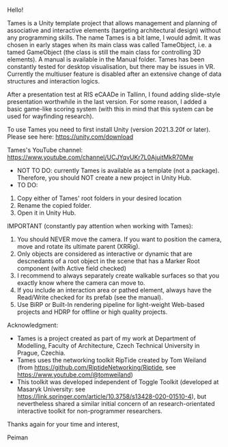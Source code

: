 Hello!

Tames is a Unity template project that allows management and planning of associative and interactive elements (targeting architectural design) without any programming skills. The name Tames is a bit lame, I would admit. It was chosen in early stages when its main class was called TameObject, i.e. a tamed GameObject (the class is still the main class for controlling 3D elements). A manual is available in the Manual folder. Tames has been constantly tested for desktop visualisation, but there may be issues in VR. Currently the multiuser feature is disabled after an extensive change of data structures and interaction logics.

After a presentation test at RIS eCAADe in Tallinn, I found adding slide-style presentation worthwhile in the last version. For some reason, I added a basic game-like scoring system (with this in mind that this system can be used for wayfinding research).  

To use Tames you need to first install Unity (version 2021.3.20f or later). Please see here: https://unity.com/download 

Tames's YouTube channel: https://www.youtube.com/channel/UCJYqvUKr7L0AjuitMkR70Mw

- NOT TO DO: currently Tames is available as a template (not a package). Therefore, you should NOT create a new project in Unity Hub.
- TO DO:
1. Copy either of Tames' root folders in your desired location 
2. Rename the copied folder. 
3. Open it in Unity Hub.

IMPORTANT (constantly pay attention when working with Tames):  
1. You should NEVER move the camera. If you want to position the camera, move and rotate its ultimate parent (XRRig).
2. Only objects are considered as interactive or dynamic that are descnedants of a root object in the scene that has a Marker Root component (with Active field checked)
3. I recommend to always separately create walkable surfaces so that you exactly know where the camera can move to. 
4. If you include an interaction area or pathed element, always have the Read/Write checked for its prefab (see the manual).
5. Use BiRP or Built-In rendering pipeline for light-weight Web-based projects and HDRP for offline or high quality projects. 

Acknowledgment:

- Tames is a project created as part of my work at Department of Modelling, Faculty of Architecture, Czech Technical University in Prague, Czechia.
- Tames uses the networking toolkit RipTide created by Tom Weiland (from https://github.com/RiptideNetworking/Riptide, see https://www.youtube.com/@tomweiland)
- This toolkit was developed independent of Toggle Toolkit (developed at Masaryk University: see https://link.springer.com/article/10.3758/s13428-020-01510-4), but nevertheless shared a similar initial concern of an research-orientated interactive toolkit for non-programmer researchers. 


Thanks again for your time and interest,

Peiman 